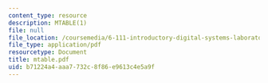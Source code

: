 ```yaml
---
content_type: resource
description: MTABLE(1)
file: null
file_location: /coursemedia/6-111-introductory-digital-systems-laboratory-fall-2002/b71224a4aaa7732c8f86e9613c4e5a9f_mtable.pdf
file_type: application/pdf
resourcetype: Document
title: mtable.pdf
uid: b71224a4-aaa7-732c-8f86-e9613c4e5a9f
---
```


